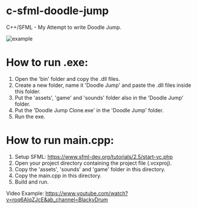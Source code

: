 # c-sfml-doodle-jump

C++/SFML - My Attempt to write Doodle Jump.

![example](https://user-images.githubusercontent.com/111639941/186787956-e9a82154-4c7a-4332-8667-2f14b1328781.PNG)


# How to run .exe:
1. Open the 'bin' folder and copy the .dll files.
2. Create a new folder, name it 'Doodle Jump' and paste the .dll files inside this folder.
3. Put the 'assets', 'game' and 'sounds' folder also in the 'Doodle Jump' folder.
4. Put the 'Doodle Jump Clone.exe' in the 'Doodle Jump' folder.
5. Run the exe.



# How to run main.cpp:
1. Setup SFML: https://www.sfml-dev.org/tutorials/2.5/start-vc.php
2. Open your project directory containing the project file (.vcxproj).
3. Copy the 'assets', 'sounds' and 'game' folder in this directory.
4. Copy the main.cpp in this directory.
5. Build and run.



Video Example: https://www.youtube.com/watch?v=roq6AIqZJcE&ab_channel=BlackyDrum
